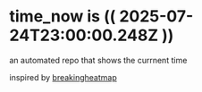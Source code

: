 # time_now is (( 2025-07-24T23:00:00.248Z ))

an automated repo that shows the currnent time

inspired by [breakingheatmap](https://github.com/breakingheatmap/breakingheatmap)